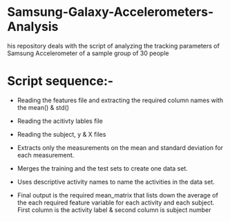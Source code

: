# Samsung-Galaxy-Accelerometers-Analysis

his repository deals with the script of analyzing the tracking parameters of Samsung Accelerometer of a sample group of 30 people

# Script sequence:-

* Reading the features file and extracting the required column names with the mean() & std() 

* Reading the acitivty lables file
  
* Reading the subject, y & X files 
 
* Extracts only the measurements on the mean and standard deviation for each measurement.
  
* Merges the training and the test sets to create one data set.
  
* Uses descriptive activity names to name the activities in the data set.

* Final output is the required mean_matrix that lists down the average of the each required feature variable for each activity and each subject. First column is the activity label & second column is subject number
